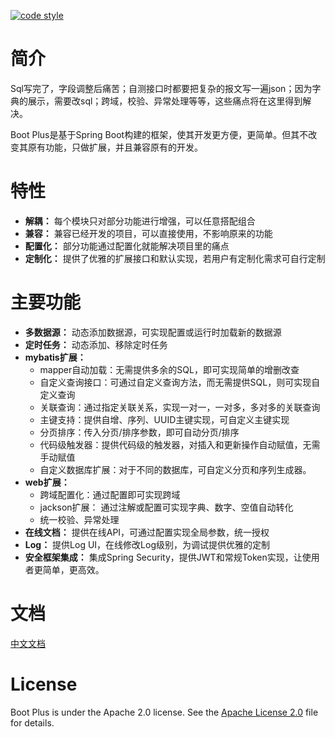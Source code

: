  <a href="https://www.apache.org/licenses/LICENSE-2.0"><img alt="code style" src="https://img.shields.io/badge/license-Apache%202-4EB1BA.svg?style=flat-square"></a>

# 简介

Sql写完了，字段调整后痛苦；自测接口时都要把复杂的报文写一遍json；因为字典的展示，需要改sql；跨域，校验、异常处理等等，这些痛点将在这里得到解决。

Boot Plus是基于Spring Boot构建的框架，使其开发更方便，更简单。但其不改变其原有功能，只做扩展，并且兼容原有的开发。

# 特性

* **解耦：** 每个模块只对部分功能进行增强，可以任意搭配组合
* **兼容：** 兼容已经开发的项目，可以直接使用，不影响原来的功能
* **配置化：** 部分功能通过配置化就能解决项目里的痛点
* **定制化：** 提供了优雅的扩展接口和默认实现，若用户有定制化需求可自行定制

# 主要功能

* **多数据源：** 动态添加数据源，可实现配置或运行时加载新的数据源
* **定时任务：** 动态添加、移除定时任务
* **mybatis扩展：**
  * mapper自动加载：无需提供多余的SQL，即可实现简单的增删改查
  * 自定义查询接口：可通过自定义查询方法，而无需提供SQL，则可实现自定义查询
  * 关联查询：通过指定关联关系，实现一对一，一对多，多对多的关联查询
  * 主键支持：提供自增、序列、UUID主键实现，可自定义主键实现
  * 分页排序：传入分页/排序参数，即可自动分页/排序
  * 代码级触发器：提供代码级的触发器，对插入和更新操作自动赋值，无需手动赋值
  * 自定义数据库扩展：对于不同的数据库，可自定义分页和序列生成器。
* **web扩展：**
  * 跨域配置化：通过配置即可实现跨域
  * jackson扩展： 通过注解或配置可实现字典、数字、空值自动转化
  * 统一校验、异常处理
* **在线文档：** 提供在线API，可通过配置实现全局参数，统一授权
* **Log：** 提供Log UI，在线修改Log级别，为调试提供优雅的定制
* **安全框架集成：** 集成Spring Security，提供JWT和常规Token实现，让使用者更简单，更高效。

# 文档

[中文文档](https://zhouxx.github.io/boot-plus/#/README) 

# License

Boot Plus is under the Apache 2.0 license. See the [Apache License 2.0](http://www.apache.org/licenses/LICENSE-2.0) file for details.
